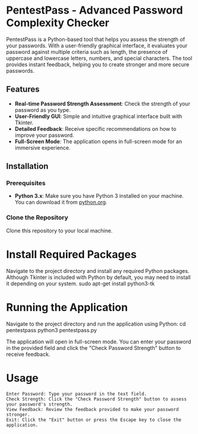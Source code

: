 # PentestPass - Advanced Password Complexity Checker


PentestPass is a Python-based tool that helps you assess the strength of your passwords. With a user-friendly graphical interface, it evaluates your password against multiple criteria such as length, the presence of uppercase and lowercase letters, numbers, and special characters. The tool provides instant feedback, helping you to create stronger and more secure passwords.

## Features
- **Real-time Password Strength Assessment**: Check the strength of your password as you type.
- **User-Friendly GUI**: Simple and intuitive graphical interface built with Tkinter.
- **Detailed Feedback**: Receive specific recommendations on how to improve your password.
- **Full-Screen Mode**: The application opens in full-screen mode for an immersive experience.


## Installation

### Prerequisites
- **Python 3.x**: Make sure you have Python 3 installed on your machine. You can download it from [python.org](https://www.python.org/downloads/).

### Clone the Repository
Clone this repository to your local machine.

# Install Required Packages

Navigate to the project directory and install any required Python packages. Although Tkinter is included with Python by default, you may need to install it depending on your system.
sudo apt-get install python3-tk

# Running the Application

Navigate to the project directory and run the application using Python:
cd pentestpass
python3 pentestpass.py

The application will open in full-screen mode. You can enter your password in the provided field and click the "Check Password Strength" button to receive feedback.
# Usage

    Enter Password: Type your password in the text field.
    Check Strength: Click the "Check Password Strength" button to assess your password's strength.
    View Feedback: Review the feedback provided to make your password stronger.
    Exit: Click the "Exit" button or press the Escape key to close the application.
    
